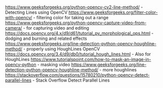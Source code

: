https://www.geeksforgeeks.org/python-opencv-cv2-line-method/ - Detecting Lines using OpenCV
https://www.geeksforgeeks.org/filter-color-with-opencv/ - filtering color for taking out a range
https://www.geeksforgeeks.org/python-opencv-capture-video-from-camera/ - for capturing video and editing
https://docs.opencv.org/4.x/d9/d61/tutorial_py_morphological_ops.html - dodging and burning and related effects
https://www.geeksforgeeks.org/line-detection-python-opencv-houghline-method/ - properly using HoughLines OpenCV
https://docs.opencv.org/3.4/d9/db0/tutorial_hough_lines.html - Also for HoughLines
https://www.tutorialspoint.com/how-to-mask-an-image-in-opencv-python - masking video
https://www.geeksforgeeks.org/line-detection-python-opencv-houghline-method/ - more houghlines
https://stackoverflow.com/questions/15780210/python-opencv-detect-parallel-lines - Stack Overflow Detect Parallel Lines
